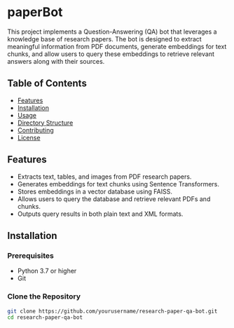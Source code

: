 # paperBot

This project implements a Question-Answering (QA) bot that leverages a knowledge base of research papers. The bot is designed to extract meaningful information from PDF documents, generate embeddings for text chunks, and allow users to query these embeddings to retrieve relevant answers along with their sources.

## Table of Contents

- [Features](#features)
- [Installation](#installation)
- [Usage](#usage)
- [Directory Structure](#directory-structure)
- [Contributing](#contributing)
- [License](#license)

## Features

- Extracts text, tables, and images from PDF research papers.
- Generates embeddings for text chunks using Sentence Transformers.
- Stores embeddings in a vector database using FAISS.
- Allows users to query the database and retrieve relevant PDFs and chunks.
- Outputs query results in both plain text and XML formats.

## Installation

### Prerequisites

- Python 3.7 or higher
- Git

### Clone the Repository

```bash
git clone https://github.com/yourusername/research-paper-qa-bot.git
cd research-paper-qa-bot

